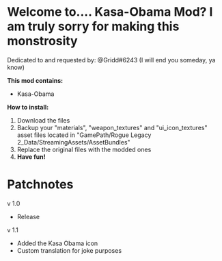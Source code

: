 # Welcome to.... Kasa-Obama Mod? I am truly sorry for making this monstrosity
Dedicated to and requested by: @Gridd#6243 (I will end you someday, ya know)

**This mod contains:**
* Kasa-Obama

**How to install:**
1. Download the files
2.  Backup your "materials", "weapon_textures" and "ui_icon_textures" asset files located in  "GamePath/Rogue Legacy 2_Data/StreamingAssets/AssetBundles"
3.  Replace the original files with the modded ones
4. **Have fun!**

# Patchnotes
v 1.0
- Release

v 1.1
- Added the Kasa Obama icon
- Custom translation for joke purposes